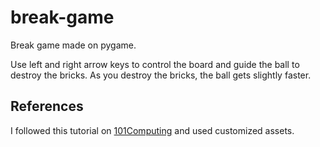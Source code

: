 # break-game

Break game made on pygame.

Use left and right arrow keys to control the board and guide the ball to destroy the bricks.
As you destroy the bricks, the ball gets slightly faster.

## References

I followed this tutorial on [101Computing](https://www.101computing.net/breakout-tutorial-using-pygame-getting-started/) and used customized assets.
